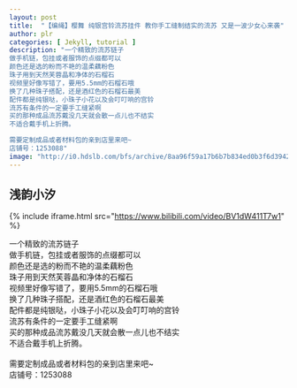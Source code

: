 ```yaml
---
layout: post
title:  "【编绳】樱舞 纯银宫铃流苏挂件 教你手工缝制结实的流苏 又是一波少女心来袭"
author: plr
categories: [ Jekyll, tutorial ]
description: "一个精致的流苏链子
做手机链，包挂或者服饰的点缀都可以
颜色还是选的粉而不艳的温柔藕粉色
珠子用到天然芙蓉晶和净体的石榴石
视频里好像写错了，要用5.5mm的石榴石哦
换了几种珠子搭配，还是酒红色的石榴石最美
配件都是纯银哒，小珠子小花以及会叮叮响的宫铃
流苏有条件的一定要手工缝紧啊
买的那种成品流苏戴没几天就会散一点儿也不结实
不适合戴手机上折腾。

需要定制成品或者材料包的亲到店里来吧~
店铺号：1253088"
image: "http://i0.hdslb.com/bfs/archive/8aa96f59a17b6b7b834ed0b3f6d3942c01b61fa6.jpg"
---
```

## 浅韵小汐

{% include iframe.html src="https://www.bilibili.com/video/BV1dW411T7w1" %}

一个精致的流苏链子<br>做手机链，包挂或者服饰的点缀都可以<br>颜色还是选的粉而不艳的温柔藕粉色<br>珠子用到天然芙蓉晶和净体的石榴石<br>视频里好像写错了，要用5.5mm的石榴石哦<br>换了几种珠子搭配，还是酒红色的石榴石最美<br>配件都是纯银哒，小珠子小花以及会叮叮响的宫铃<br>流苏有条件的一定要手工缝紧啊<br>买的那种成品流苏戴没几天就会散一点儿也不结实<br>不适合戴手机上折腾。<br><br>需要定制成品或者材料包的亲到店里来吧~<br>店铺号：1253088

